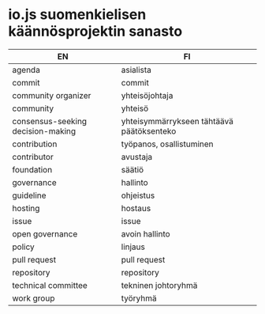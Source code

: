 # io.js suomenkielisen käännösprojektin sanasto

EN | FI
---|---
agenda | asialista
commit | commit
community organizer | yhteisöjohtaja
community | yhteisö
consensus-seeking decision-making | yhteisymmärrykseen tähtäävä päätöksenteko
contribution | työpanos, osallistuminen
contributor | avustaja
foundation | säätiö
governance | hallinto
guideline | ohjeistus
hosting | hostaus
issue | issue
open governance | avoin hallinto
policy | linjaus
pull request | pull request
repository | repository
technical committee | tekninen johtoryhmä
work group | työryhmä
